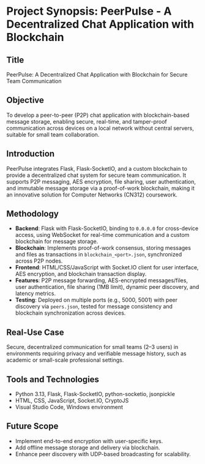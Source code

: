 # Project Synopsis: PeerPulse - A Decentralized Chat Application with Blockchain

## Title
PeerPulse: A Decentralized Chat Application with Blockchain for Secure Team Communication

## Objective
To develop a peer-to-peer (P2P) chat application with blockchain-based message storage, enabling secure, real-time, and tamper-proof communication across devices on a local network without central servers, suitable for small team collaboration.

## Introduction
PeerPulse integrates Flask, Flask-SocketIO, and a custom blockchain to provide a decentralized chat system for secure team communication. It supports P2P messaging, AES encryption, file sharing, user authentication, and immutable message storage via a proof-of-work blockchain, making it an innovative solution for Computer Networks (CN312) coursework.

## Methodology
- **Backend**: Flask with Flask-SocketIO, binding to `0.0.0.0` for cross-device access, using WebSocket for real-time communication and a custom blockchain for message storage.
- **Blockchain**: Implements proof-of-work consensus, storing messages and files as transactions in `blockchain_<port>.json`, synchronized across P2P nodes.
- **Frontend**: HTML/CSS/JavaScript with Socket.IO client for user interface, AES encryption, and blockchain transaction display.
- **Features**: P2P message forwarding, AES-encrypted messages/files, user authentication, file sharing (1MB limit), dynamic peer discovery, and latency metrics.
- **Testing**: Deployed on multiple ports (e.g., 5000, 5001) with peer discovery via `peers.json`, tested for message consistency and blockchain synchronization across devices.

## Real-Use Case
Secure, decentralized communication for small teams (2–3 users) in environments requiring privacy and verifiable message history, such as academic or small-scale professional settings.

## Tools and Technologies
- Python 3.13, Flask, Flask-SocketIO, python-socketio, jsonpickle
- HTML, CSS, JavaScript, Socket.IO, CryptoJS
- Visual Studio Code, Windows environment

## Future Scope
- Implement end-to-end encryption with user-specific keys.
- Add offline message storage and delivery via blockchain.
- Enhance peer discovery with UDP-based broadcasting for scalability.